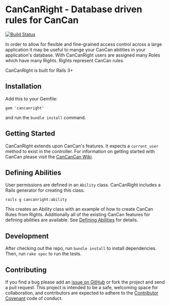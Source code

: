 # CanCanRight - Database driven rules for CanCan

[![Build Status](https://travis-ci.org/sealink/cancanright.svg?branch=master)](https://travis-ci.org/sealink/cancanright)

In order to allow for flexible and fine-grained access control across a large application it may
be useful to mange your CanCan abilities in your application's database. With CanCanRight users
are assigned many Roles which have many Rights. Rights represent CanCan rules.

CanCanRight is built for Rails 3+


## Installation

Add this to your Gemfile:

    gem 'cancanright'

and run the `bundle install` command.


## Getting Started

CanCanRight extends upon CanCan's features. It expects a `current_user` method to exist in the
controller. For information on getting started with CanCan please visit the
[CanCanCan Wiki](https://github.com/CanCanCommunity/cancancan/wiki).


## Defining Abilities

User permissions are defined in an `Ability` class. CanCanRight includes a Rails generator for
creating this class.

    rails g cancanright:ability

This creates an Ability class with an example of how to create CanCan Rules from Rights.
Additionally all of the existing CanCan features for defining abilities are available. See
[Defining Abilities](https://github.com/CanCanCommunity/cancancan/wiki/defining-abilities) for
details.


## Development

After checking out the repo, run `bundle install` to install dependencies. Then, run `rake spec`
to run the tests.


## Contributing

If you find a bug please add an [issue on GitHub](https://github.com/sealink/cancanright/issues)
or fork the project and send a pull request. This project is intended to be a safe, welcoming
space for collaboration, and contributors are expected to adhere to the
[Contributor Covenant](http://contributor-covenant.org) code of conduct.
